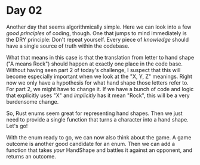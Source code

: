 # Day 02
Another day that seems algorithmically simple. Here we can look into a few _good principles_ of coding, though. One that 
jumps to mind immediately is the DRY principle: Don't repeat yourself. Every piece of _knowledge_ should have a single 
source of truth within the codebase. 

What that means in this case is that the translation from letter to hand shape ("A means Rock") should happen at exactly 
one place in the code base. Without having seen part 2 of today's challenge, I suspect that this will become especially 
important when we look at the "X, Y, Z" meanings. Right now we only have a hypothesis for what hand shape those letters 
refer to. For part 2, we might have to change it. If we have a bunch of code and logic that explicitly uses "X" and 
_implicitly_ has it mean "Rock", this will be a very burdensome change.

So, Rust enums seem great for representing hand shapes. Then we just need to provide a single function that turns a character into 
a hand shape. Let's go!

With the enum ready to go, we can now also think about the game. A game outcome is another good candidate for an enum. 
Then we can add a function that takes _your_ HandShape and battles it against an opponent, and returns an outcome.